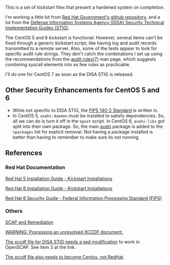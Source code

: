 This is a set of kickstart files that present a hardened system on completion.

I'm working a little bit from [Red Hat Government's github repository][1], and a lot from the [Defense Information Systems Agency (DISA) Security Technical Implementation Guides (STIG)][2].

The CentOS 5 and 6 kickstart is functional. However, several items can't be fixed through a generic kickstart script, like having log and audit records transmitted to a remote server. Also, some of the tests appear to look for specific audit rule strings. They don't catch the combinations I set up using the recommendations from the [audit.rules(7)][3] man page, which suggests combining syscall elements into as few rules as practicable.

I'll do one for CentOS 7 as soon as the DISA STIG is released.

[1]: http://github.com/RedHatGov/
[2]: http://iase.disa.mil/stigs/Pages/index.aspx
[3]: http://linux.die.net/man/7/audit.rules

## Other Security Enhancements for CentOS 5 and 6

- While not specific to DISA STIG, the [FIPS 140-2 Standard][22] is written in.
- In CentOS 5, `avahi-daemon` must be installed to satisfy dependencies. So, all we can do is turn it off in the `%post` script. In CentOS 6, `avahi-libs` got split into their own package. So, the main [avahi][11] package is added to the `%packages` list for explicit removal. Not having a package installed is better than having to remember to make sure its not running. 

[11]: http://www.avahi.org


## References

### Red Hat Documentation

[Red Hat 5 Installation Guide - Kickstart Installations][21]

[Red Hat 6 Installation Guide - Kickstart Installations][22]

[Red Hat 6 Security Guide - Federal Information Processing Standard (FIPS)][23]


[21]: https://access.redhat.com/documentation/en-US/Red_Hat_Enterprise_Linux/5/html/Installation_Guide/ch-kickstart2.html
[22]: https://access.redhat.com/documentation/en-US/Red_Hat_Enterprise_Linux/6/html/Installation_Guide/ch-kickstart2.html
[23]: https://access.redhat.com/documentation/en-US/Red_Hat_Enterprise_Linux/6/html/Security_Guide/sect-Security_Guide-Federal_Standards_And_Regulations-Federal_Information_Processing_Standard.html

### Others

[SCAP and Remediation][31]

[WARNING: Processing an unresolved XCCDF document.][32]

[The xccdf file for DISA STIG needs a sed modification][33] to work in OpenSCAP. See item 3 at the link.

[The xccdf file also needs to become Centos, not RedHat][34].



[31]: http://myopensourcelife.com/2013/09/08/scap-and-remediation/
[32]: https://lists.fedorahosted.org/pipermail/scap-security-guide/2012-May/000573.html
[33]: http://open-scap.org/page/Documentation#How_to_Evaluate_Defense_Information_Systems_Agency_.28DISA.29_Security_Technical_Implementation_Guide_.28STIG.29_on_Red_Hat_Enterprise_Linux_5
[34]: https://www.redhat.com/archives/spacewalk-list/2014-November/msg00007.html



